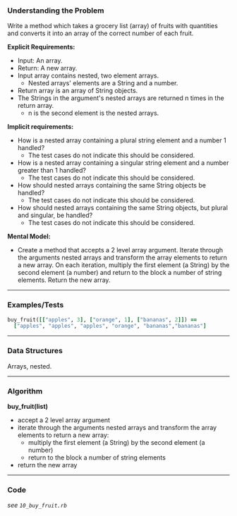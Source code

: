 ### Understanding the Problem
Write a method which takes a grocery list (array) of fruits with quantities and converts it into an array of the correct number of each fruit.

**Explicit Requirements:**

- Input: An array.
- Return: A new array.
- Input array contains nested, two element arrays.
  - Nested arrays' elements are a String and a number.
- Return array is an array of String objects.
- The Strings in the argument's nested arrays are returned n times in the return array.
  - n is the second element is the nested arrays.

**Implicit requirements:**

- How is a nested array containing a plural string element and a number 1 handled?
    - The test cases do not indicate this should be considered.
- How is a nested array containing a singular string element and a number greater than 1 handled?
    - The test cases do not indicate this should be considered.
- How should nested arrays containing the same String objects be handled?
    - The test cases do not indicate this should be considered.
- How should nested arrays containing the same String objects, but plural and singular, be handled?
    - The test cases do not indicate this should be considered.

**Mental Model:**

- Create a method that accepts a 2 level array argument.  Iterate through the arguments nested arrays and transform the array elements to return a new array.  On each iteration, multiply the first element (a String) by the second element (a number) and return to the block a number of string elements.  Return the new array.

---
### Examples/Tests
```ruby
buy_fruit([["apples", 3], ["orange", 1], ["bananas", 2]]) ==
  ["apples", "apples", "apples", "orange", "bananas","bananas"]
```
---
### Data Structures
Arrays, nested.

---
### Algorithm
**buy_fruit(list)**
- accept a 2 level array argument
- iterate through the arguments nested arrays and transform the array elements to return a new array:
  - multiply the first element (a String) by the second element (a number)
  - return to the block a number of string elements
- return the new array

---
### Code
*see `10_buy_fruit.rb`*
